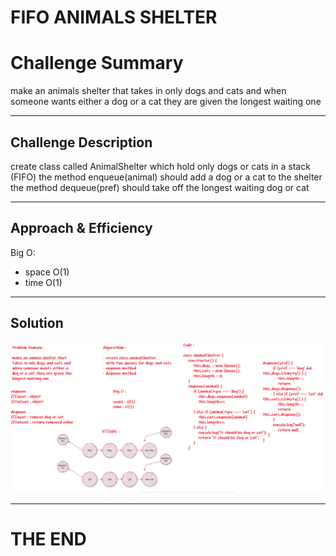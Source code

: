 # FIFO ANIMALS SHELTER


# Challenge Summary

make an animals shelter that takes in only dogs and cats and when someone wants either a dog or a cat they are given the longest waiting one

---

## Challenge Description

create class called AnimalShelter which hold only dogs or cats in a stack (FIFO) the method enqueue(animal) should add a dog or a cat to the shelter the method dequeue(pref) should take off the longest waiting dog or cat

---

## Approach & Efficiency

Big O:

- space O(1)
- time O(1)

---

## Solution

![cc11](/assets/cc12.png)

---
# THE END